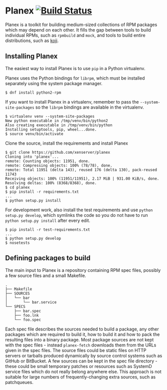 # Planex [![Build Status](https://travis-ci.org/xenserver/planex.svg?branch=master)](https://travis-ci.org/xenserver/planex)

Planex is a toolkit for building medium-sized collections of RPM packages which may depend on each other.
It fills the gap between tools to build individual RPMs, such as `rpmbuild` and `mock`, and tools to build entire distributions, such as [koji](https://fedoraproject.org/wiki/Koji).

## Installing Planex 

The easiest way to install Planex is to use `pip` in a Python virtualenv.

Planex uses the Python bindings for `librpm`, which must be installed separately using the system package manager.
```
$ dnf install python2-rpm
```

If you want to install Planex in a virtualenv, remember to pass the `--system-site-packages` so the `librpm` bindings are available in the virtualenv.

```
$ virtualenv venv --system-site-packages
New python executable in /tmp/venv/bin/python2
Also creating executable in /tmp/venv/bin/python
Installing setuptools, pip, wheel...done.
$ source venv/bin/activate
```

Clone the source, install the requirements and install Planex
```
$ git clone https://github.com/xenserver/planex
Cloning into 'planex'...
remote: Counting objects: 11951, done.
remote: Compressing objects: 100% (78/78), done.
remote: Total 11951 (delta 143), reused 176 (delta 130), pack-reused 11743
Receiving objects: 100% (11951/11951), 2.17 MiB | 931.00 KiB/s, done.
Resolving deltas: 100% (8368/8368), done.
$ cd planex
$ pip install -r requirements.txt
...
$ python setup.py install
```

For development work, also install the test requirements and use `python setup.py develop`, which symlinks the code so you do not have to run `python setup.py install` after every edit.
```
$ pip install -r test-requirements.txt
...
$ python setup.py develop
$ nosetests
```

## Defining packages to build

The main input to Planex is a repository containing RPM spec files, possibly a few source files and a small Makefile.
```
.
├── Makefile
├── SOURCES
│   └── bar
│       └── bar.service
└── SPECS
    ├── bar.spec
    ├── foo.lnk
    └── foo.spec
```

Each spec file describes the sources needed to build a package, any other packages which are required to build it, how to build it and how to pack the resulting files into a binary package.
Most package sources are not kept with the spec files - instead `planex-fetch` downloads them from the URLs given in the spec files.
The source files could be static files on HTTP servers or tarballs produced dynamically by source control systems such as GitHub or BitBucket.
A few sources can be kept in the spec file directory - these could be small temporary patches or resources such as SystemD service files which do not really belong anywhere else.
This approach is not suitable for large numbers of frequently-changing extra sources, such as patchqueues.

